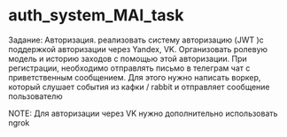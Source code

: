 # auth_system_MAI_task
Задание: Авторизация.
реализовать систему авторизацию (JWT )с поддержкой авторизации через Yandex, VK. 
Организовать ролевую модель и историю заходов с помощью этой авторизации. При регистрации, необходимо отправлять письмо в телеграм чат с приветственным сообщением.
Для этого нужно написать воркер,  который слушает события из кафки / rabbit и отправляет сообщение пользователю

NOTE: Для авторизации через VK нужно дополнительно использовать ngrok

